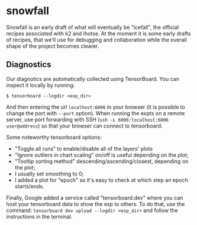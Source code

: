 # snowfall

Snowfall is an early draft of what will eventually be "icefall", the official recipes associated with k2 and lhotse. At
the moment it is some early drafts of recipes, that we'll use for debugging and collaboration while the overall shape of
the project becomes clearer.

## Diagnostics

Our diagnotics are automatically collected using TensorBoard. You can inspect it locally by running:

    $ tensorboard --logdir <exp_dir>

And then entering the url `localhost:6006` in your browser (it is possible to change the port with `--port` option).
When running the expts on a remote server, use port forwarding with SSH (`ssh -L 6006:localhost:6006 user@address`)
so that your browser can connect to tensorboard.

Some noteworthy tensorboard options:

- "Toggle all runs" to enable/disable all of the layers' plots
- "Ignore outliers in chart scaling" on/off is useful depending on the plot;
- "Tooltip sorting method" descending/ascending/closest, depending on the plot;
- I usually set smoothing to 0;
- I added a plot for "epoch" so it's easy to check at which step an epoch starts/ends.

Finally, Google added a service called "tensorboard.dev" where you can host your tensorboard data to show the exp to
others. To do that, use the command: `tensorboard dev upload --logdir <exp_dir>` and follow the instructions in the
terminal.